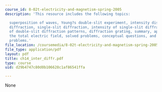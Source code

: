 ```yaml
---
course_id: 8-02t-electricity-and-magnetism-spring-2005
description: 'This resource includes the following topics:

  superposition of waves, Young?s double-slit experiment, intensity distribution,
  diffraction, single-slit diffraction, intensity of single-slit diffraction, intensity
  of double-slit diffraction patterns, diffraction grating, summary, appendix: computing
  the total electric field, solved problems, conceptual questions, and additional
  problems.'
file_location: /coursemedia/8-02t-electricity-and-magnetism-spring-2005/d29b4747c80d0b106628c1af86541ffa_ch14_inter_diffr.pdf
file_type: application/pdf
layout: pdf
title: ch14_inter_diffr.pdf
type: course
uid: d29b4747c80d0b106628c1af86541ffa

---
```

None